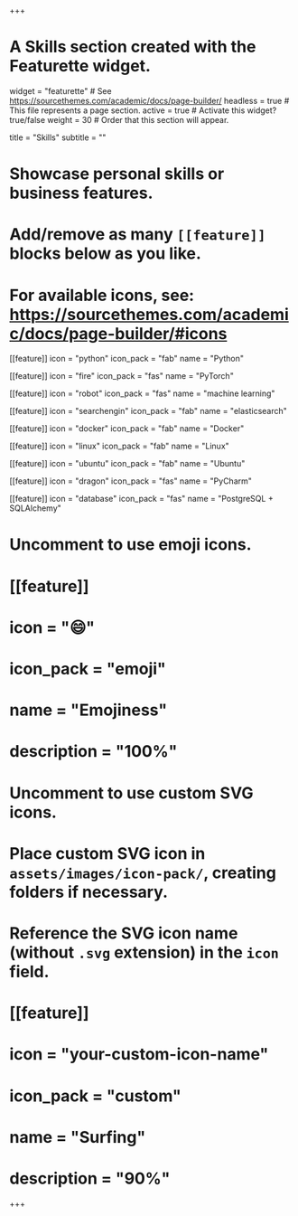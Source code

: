 +++
# A Skills section created with the Featurette widget.
widget = "featurette"  # See https://sourcethemes.com/academic/docs/page-builder/
headless = true  # This file represents a page section.
active = true  # Activate this widget? true/false
weight = 30  # Order that this section will appear.

title = "Skills"
subtitle = ""

# Showcase personal skills or business features.
# 
# Add/remove as many `[[feature]]` blocks below as you like.
# 
# For available icons, see: https://sourcethemes.com/academic/docs/page-builder/#icons

[[feature]]
  icon = "python"
  icon_pack = "fab"
  name = "Python"
  
[[feature]]
  icon = "fire"
  icon_pack = "fas"
  name = "PyTorch"

[[feature]]
  icon = "robot"
  icon_pack = "fas"
  name = "machine learning"
  
[[feature]]
  icon = "searchengin"
  icon_pack = "fab"
  name = "elasticsearch"

[[feature]]
  icon = "docker"
  icon_pack = "fab"
  name = "Docker"

[[feature]]
  icon = "linux"
  icon_pack = "fab"
  name = "Linux"

[[feature]]
  icon = "ubuntu"
  icon_pack = "fab"
  name = "Ubuntu"

[[feature]]
  icon = "dragon"
  icon_pack = "fas"
  name = "PyCharm"

[[feature]]
  icon = "database"
  icon_pack = "fas"
  name = "PostgreSQL + SQLAlchemy"


# Uncomment to use emoji icons.
# [[feature]]
#  icon = ":smile:"
#  icon_pack = "emoji"
#  name = "Emojiness"
#  description = "100%"  

# Uncomment to use custom SVG icons.
# Place custom SVG icon in `assets/images/icon-pack/`, creating folders if necessary.
# Reference the SVG icon name (without `.svg` extension) in the `icon` field.
# [[feature]]
#  icon = "your-custom-icon-name"
#  icon_pack = "custom"
#  name = "Surfing"
#  description = "90%"

+++
